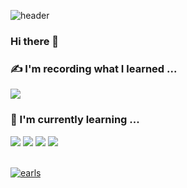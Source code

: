 ![header](https://capsule-render.vercel.app/api?type=waving&color=auto&height=300&section=header&text=5jiCoding&animation=fadeIn&fontSize=80&animation=fadeIn&fontAlignY=38&desc=By%20Jisoo%20Oh&descAlignY=60&descAlign=70)

### Hi there 👋
<!--🔭 I’m currently working on ...-->

<h3>✍️ I'm recording what I learned ... </h3> 
<a href="https://5ji-record.tistory.com/"><img src="https://img.shields.io/badge/5jiCoding-000000?style=for-the-badge&logo=tistory&logoColor=white"></a>

<br>
<div align=left><h3>🚀 I'm currently learning ... </h3></div>

<div align="left">
  <img src="https://img.shields.io/badge/spring boot-6DB33F?style=for-the-badge&logo=spring&logoColor=white">
  <img src="https://img.shields.io/badge/python Algorithm-3776AB?style=for-the-badge&logo=python&logoColor=white">
  <img src="https://img.shields.io/badge/react-61DAFB?style=for-the-badge&logo=react&logoColor=white">
  <img src="https://img.shields.io/badge/JavaScript-F7DF1E?style=for-the-badge&logo=JavaScript&logoColor=black">
<br>
</div>

<br>

[![earls](http://mazassumnida.wtf/api/v2/generate_badge?boj=earls)](https://solved.ac/earls)
